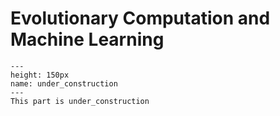 # Evolutionary Computation and Machine Learning
```{figure} ../under_construction.png
---
height: 150px
name: under_construction
---
This part is under_construction
```
